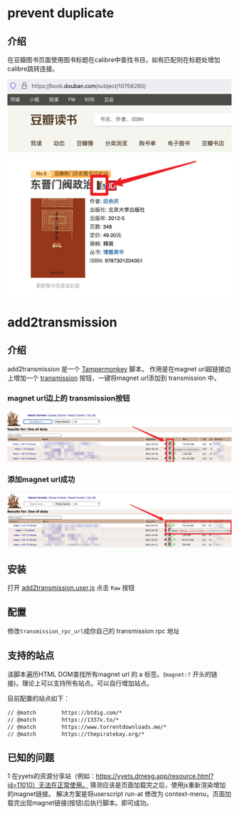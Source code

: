 # prevent duplicate

## 介绍
在豆瓣图书页面使用图书标题在calibre中查找书目，如有匹配则在标题处增加calibre跳转连接。

![prevent duplicate example](/img/prevent_duplicate.png?raw=true)

# add2transmission

## 介绍

add2transmission 是一个 [Tampermonkey](https://www.tampermonkey.net/) 脚本。
作用是在magnet url超链接边上增加一个 [transmission](https://transmissionbt.com/) 按钮，一键将magnet url添加到 transmission 中。

### magnet url边上的 transmission按钮

![add2transmission button](/img/add2transmission_button.png?raw=true)

### 添加magnet url成功

![add2transmission success](/img/add2transmission_success.png?raw=true)


## 安装

打开 [add2transmission.user.js](add2transmission.user.js) 点击 `Raw` 按钮


## 配置

修改`transmission_rpc_url`成你自己的 transmission rpc 地址

## 支持的站点

该脚本遍历HTML DOM查找所有magnet url 的 a 标签。(`magnet:?` 开头的链接)。理论上可以支持所有站点。可以自行增加站点。

目前配置的站点如下：
```
// @match        https://btdig.com/*
// @match        https://1337x.to/*
// @match        https://www.torrentdownloads.me/*
// @match        https://thepiratebay.org/*
```


## 已知的问题

1 在yyets的资源分享站（例如：https://yyets.dmesg.app/resource.html?id=11010）无法在正常使用。
猜测应该是页面加载完之后，使用js重新渲染增加的magnet链接。
解决方案是将userscript run-at 修改为 context-menu，页面加载完出现magnet链接(按钮)后执行脚本。即可成功。

